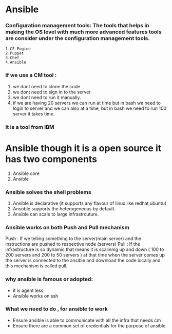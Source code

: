 # Ansible

### Configuration management tools: The tools that helps in making the  OS level with much more advanced features tools are consider under the configuration management tools.

    1.CF Engine
    2.Puppet
    3.Chef
    4.Ansible

### If we use a CM tool :

1) we dont need to clone the code 
2) we dont need to sign in to the server
3) we dont need to run it manually.
4) if we are having 20 servers we can run at time but in bash we need to login to server and we can also at a time,
   but in bash we need to run 100 server it takes time.

### It is a tool from IBM

# Ansible though it is a open source it has two components
 1) Ansible core 
 2) Ansible

### Ansible solves the shell  problems 
  1) Ansible is declarative (it supports any flavour of linux like redhat,ubuntu)
  2) Ansoble supports the heterogeneous by default.
  3) Ansible can scale to large infrastrcuture.

### Ansible works on both Push and Pull mechanism

Push : If we telling something to the server(main server) and the instructions are pushed to respective node (servers)
Pull : If the infrastructure is so dynamic that means it is scalinmg up and down ( 100 to 200 servers and 200 to 50 servers ) at that time when the server comes up the server is connected to the ansible and download the code locally and this mechanism is called pull.

### why ansible is famous or adopted:
* it is agent less
* Ansible works on ssh

### What we need to do , for ansible to work 
* Ensure ansible is able to communicate with all the infra that needs cm 
* Ensure there are a common set of credentials for the purpose of ansible.

